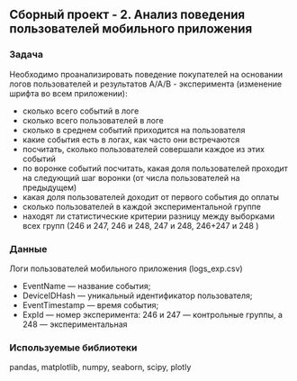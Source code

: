 ## Сборный проект - 2. Анализ поведения пользователей мобильного приложения

### Задача
Необходимо проанализировать поведение покупателей на основании логов пользователей и результатов А/А/В - эксперимента (изменение шрифта во всем приложении):
- сколько всего событий в логе
- сколько всего пользователей в логе
- сколько в среднем событий приходится на пользователя
- какие события есть в логах, как часто они встречаются
- посчитать, сколько пользователей совершали каждое из этих событий
- по воронке событий посчитать, какая доля пользователей проходит на следующий шаг воронки (от числа пользователей на предыдущем)
- какая доля пользователей доходит от первого события до оплаты
- сколько пользователей в каждой экспериментальной группе
- находят ли статистические критерии разницу между выборками всех групп (246 и 247, 246 и 248, 247 и 248, 246+247 и 248 )

### Данные
Логи пользователей мобильного приложения (logs_exp.csv)
- EventName — название события;
- DeviceIDHash — уникальный идентификатор пользователя;
- EventTimestamp — время события;
- ExpId — номер эксперимента: 246 и 247 — контрольные группы, а 248 — экспериментальная

### Используемые библиотеки
pandas, matplotlib, numpy, seaborn, scipy, plotly
